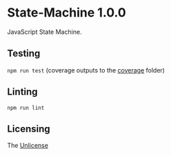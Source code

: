 # State-Machine 1.0.0

JavaScript State Machine.

## Testing

`npm run test` (coverage outputs to the [coverage](coverage) folder)

## Linting

`npm run lint`

## Licensing

The [Unlicense](https://unlicense.org/)